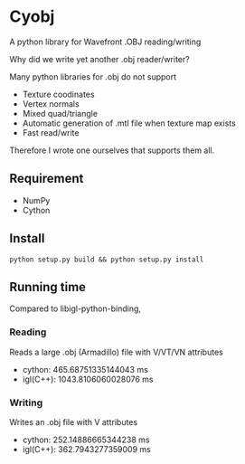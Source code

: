 # Cyobj

A python library for Wavefront .OBJ reading/writing

Why did we write yet another .obj reader/writer?

Many python libraries for .obj do not support 

* Texture coodinates
* Vertex normals
* Mixed quad/triangle
* Automatic generation of .mtl file when texture map exists
* Fast read/write

Therefore I wrote one ourselves that supports them all.

## Requirement

* NumPy
* Cython

## Install

`python setup.py build && python setup.py install`

## Running time

Compared to libigl-python-binding,

### Reading

Reads a large .obj (Armadillo) file with V/VT/VN attributes

* cython: 465.68751335144043 ms
* igl(C++): 1043.8106060028076 ms

### Writing

Writes an .obj file with V attributes

* cython: 252.14886665344238 ms
* igl(C++): 362.7943277359009 ms


